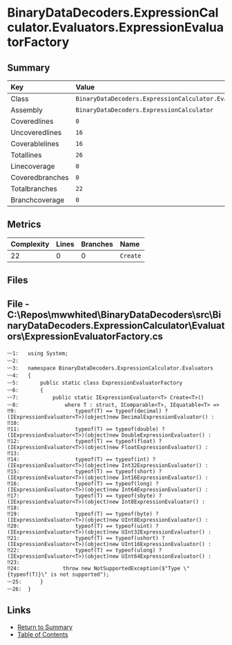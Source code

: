 ﻿# BinaryDataDecoders.ExpressionCalculator.Evaluators.ExpressionEvaluatorFactory

## Summary

| Key             | Value                                                                           |
| :-------------- | :------------------------------------------------------------------------------ |
| Class           | `BinaryDataDecoders.ExpressionCalculator.Evaluators.ExpressionEvaluatorFactory` |
| Assembly        | `BinaryDataDecoders.ExpressionCalculator`                                       |
| Coveredlines    | `0`                                                                             |
| Uncoveredlines  | `16`                                                                            |
| Coverablelines  | `16`                                                                            |
| Totallines      | `26`                                                                            |
| Linecoverage    | `0`                                                                             |
| Coveredbranches | `0`                                                                             |
| Totalbranches   | `22`                                                                            |
| Branchcoverage  | `0`                                                                             |

## Metrics

| Complexity | Lines | Branches | Name     |
| :--------- | :---- | :------- | :------- |
| 22         | 0     | 0        | `Create` |

## Files

## File - C:\Repos\mwwhited\BinaryDataDecoders\src\BinaryDataDecoders.ExpressionCalculator\Evaluators\ExpressionEvaluatorFactory.cs

```CSharp
〰1:   using System;
〰2:   
〰3:   namespace BinaryDataDecoders.ExpressionCalculator.Evaluators
〰4:   {
〰5:       public static class ExpressionEvaluatorFactory
〰6:       {
〰7:           public static IExpressionEvaluator<T> Create<T>()
〰8:               where T : struct, IComparable<T>, IEquatable<T> =>
‼9:                   typeof(T) == typeof(decimal) ? (IExpressionEvaluator<T>)(object)new DecimalExpressionEvaluator() :
‼10:  
‼11:                  typeof(T) == typeof(double) ? (IExpressionEvaluator<T>)(object)new DoubleExpressionEvaluator() :
‼12:                  typeof(T) == typeof(float) ? (IExpressionEvaluator<T>)(object)new FloatExpressionEvaluator() :
‼13:  
‼14:                  typeof(T) == typeof(int) ? (IExpressionEvaluator<T>)(object)new Int32ExpressionEvaluator() :
‼15:                  typeof(T) == typeof(short) ? (IExpressionEvaluator<T>)(object)new Int16ExpressionEvaluator() :
‼16:                  typeof(T) == typeof(long) ? (IExpressionEvaluator<T>)(object)new Int64ExpressionEvaluator() :
‼17:                  typeof(T) == typeof(sbyte) ? (IExpressionEvaluator<T>)(object)new Int8ExpressionEvaluator() :
‼18:  
‼19:                  typeof(T) == typeof(byte) ? (IExpressionEvaluator<T>)(object)new UInt8ExpressionEvaluator() :
‼20:                  typeof(T) == typeof(uint) ? (IExpressionEvaluator<T>)(object)new UInt32ExpressionEvaluator() :
‼21:                  typeof(T) == typeof(ushort) ? (IExpressionEvaluator<T>)(object)new UInt16ExpressionEvaluator() :
‼22:                  typeof(T) == typeof(ulong) ? (IExpressionEvaluator<T>)(object)new UInt64ExpressionEvaluator() :
‼23:  
‼24:              throw new NotSupportedException($"Type \"{typeof(T)}\" is not supported");
〰25:      }
〰26:  }
```

## Links

* [Return to Summary](Summary.md)
* [Table of Contents](../TOC.md)

